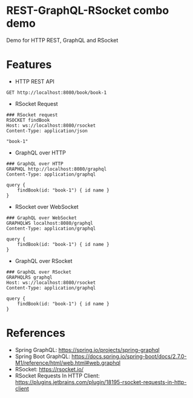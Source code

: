 REST-GraphQL-RSocket combo demo
===============================

Demo for HTTP REST, GraphQL and RSocket

# Features

* HTTP REST API

```http request
GET http://localhost:8080/book/book-1
```

* RSocket Request

```http request
### RSocket request
RSOCKET findBook
Host: ws://localhost:8080/rsocket
Content-Type: application/json

"book-1"
```

* GraphQL over HTTP

```http request
### GraphQL over HTTP
GRAPHQL http://localhost:8080/graphql
Content-Type: application/graphql

query {
    findBook(id: "book-1") { id name }
}
```

* RSocket over WebSocket

```http request
### GraphQL over WebSocket
GRAPHQLWS localhost:8080/graphql
Content-Type: application/graphql

query {
    findBook(id: "book-1") { id name }
}
```

* GraphQL over RSocket

```http request
### GraphQL over RSocket
GRAPHQLRS graphql
Host: ws://localhost:8080/rsocket
Content-Type: application/graphql

query {
    findBook(id: "book-1") { id name }
}
```

# References

* Spring GraphQL: https://spring.io/projects/spring-graphql
* Spring Boot GraphQL: https://docs.spring.io/spring-boot/docs/2.7.0-M1/reference/html/web.html#web.graphql
* RSocket: https://rsocket.io/
* RSocket Requests In HTTP Client: https://plugins.jetbrains.com/plugin/18195-rsocket-requests-in-http-client
